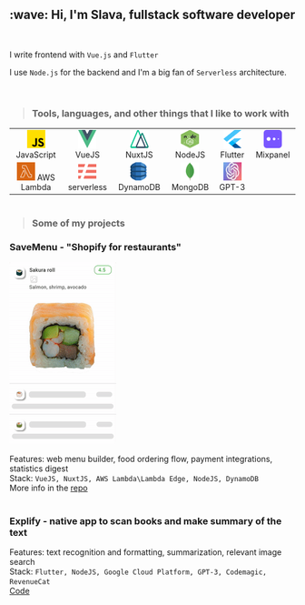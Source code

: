 <h2 align="left" id="macropower-title">:wave: Hi, I'm Slava, fullstack software developer</h2>
<br />

I write frontend with `Vue.js` and `Flutter`

I use `Node.js` for the backend and I'm a big fan of `Serverless` architecture.

<br />

>### Tools, languages, and other things that I like to work with

<table style="margin: 0 auto;">
  <tr>
    <td style="text-align: center;"><img src="/img/js.png" alt="JavaScript icon" width="32" height="32" /> JavaScript</td>
    <td style="text-align: center;"><img src="/img/vue.png" alt="VueJS icon" width="32" height="32" /> VueJS</td>
    <td style="text-align: center;"><img src="/img/nuxt.png" alt="NuxtJS icon" width="32" height="32" /> NuxtJS</td>
    <td style="text-align: center;"><img src="/img/nodejs.jpg" alt="NodeJS icon" width="32" height="32" /> NodeJS</td>
    <td style="text-align: center;"><img src="/img/flutter.png" alt="Flutter icon" width="32" height="32" /> Flutter</td>
    <td style="text-align: center;"><img src="/img/mixpanel.png" alt="Mixpanel icon" width="32" height="32" /> Mixpanel</td>
  </tr>
  <tr>
    <td style="text-align: center;"><img src="/img/lambda.png" alt="AWS Lambda icon" width="32" height="32" /> AWS Lambda</td>
    <td style="text-align: center;"><img src="/img/serverless.png" alt="AWS Lambda icon" width="32" height="32" /> serverless</td>
    <td style="text-align: center;"><img src="/img/dynamodb.png" alt="DynamoDB icon" width="32" height="32" /> DynamoDB</td>
    <td style="text-align: center;"><img src="/img/mongo.webp" alt="MongoDB icon" width="32" height="32" /> MongoDB</td>
    <td style="text-align: center;"><img src="/img/gpt-3.webp" alt="GPT-3" width="32" height="32" /> GPT-3</td>
  </tr>
</table>
<br />

>### Some of my projects

### SaveMenu - "Shopify for restaurants"
<img src="/img/savemenu_demo.gif" style="width:188px;">

Features: web menu builder, food ordering flow, payment integrations, statistics digest</br>
Stack: `VueJS, NuxtJS, AWS Lambda\Lambda Edge, NodeJS, DynamoDB`</br>
More info in the [repo](https://github.com/Slava-AV/savemenu)
<br /><br />

### Explify - native app to scan books and make summary of the text
Features: text recognition and formatting, summarization, relevant image search</br>
Stack: `Flutter, NodeJS, Google Cloud Platform, GPT-3, Codemagic, RevenueCat`</br>
[Code](https://github.com/Slava-AV/explify)
<br /><br />
<!-- 
### GleamProBot - Telegram bot for new Web3 events
Features: events parsing and enreachment, filter based alerts, bot onboarding flow, admin dashboard</br>
Stack: `AWS Lambda, NodeJS, NuxtJS for admin dashboard`</br>
[Code](https://github.com/Slava-AV/gleamprobot)
<br /><br /> -->
